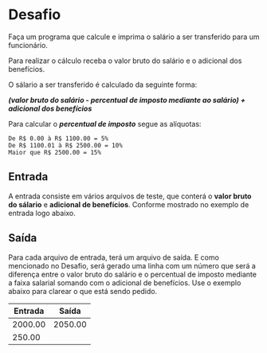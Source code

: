 # Desafio

Faça um programa que calcule e imprima o salário a ser transferido para um funcionário.

Para realizar o cálculo receba o valor bruto do salário e o adicional dos benefícios.

O sálario a ser transferido é calculado da seguinte forma:

***(valor bruto do salário - percentual de imposto mediante ao salário) + adicional dos benefícios***

Para calcular o ***percentual de imposto*** segue as alíquotas:
```
De R$ 0.00 à R$ 1100.00 = 5%
De R$ 1100.01 à R$ 2500.00 = 10%
Maior que R$ 2500.00 = 15%
```

## Entrada

A entrada consiste em vários arquivos de teste, que conterá o **valor bruto do sálario** e **adicional de benefícios**. Conforme mostrado no exemplo de entrada logo abaixo.

## Saída

Para cada arquivo de entrada, terá um arquivo de saída. E como mencionado no Desafio, será gerado uma linha com um número que será a diferença entre o valor bruto do salário e o percentual de imposto mediante a faixa salarial somando com o adicional de benefícios. Use o exemplo abaixo para clarear o que está sendo pedido.

|   Entrada   |  Saída  |
| ----------- | ------- |
| 2000.00     | 2050.00 |
|  250.00     |         |
